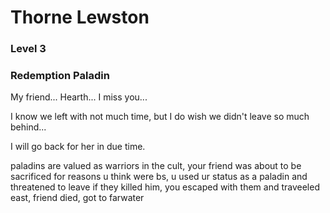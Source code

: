 # Thorne Lewston

### Level 3 
### Redemption Paladin

My friend... Hearth... I miss you...

I know we left with not much time, but I do wish we didn't leave so much behind...

I will go back for her in due time.



paladins are valued as warriors in the cult, 
your friend was about to be sacrificed for reasons u think were bs,
u used ur status as a paladin and threatened to leave if they killed him, 
you escaped with them and traveeled east, 
friend died, 
got to farwater
